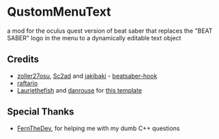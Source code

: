 # QustomMenuText

a mod for the oculus quest version of beat saber that replaces the "BEAT SABER" logo in the menu to a dynamically editable text object

## Credits

* [zoller27osu](https://github.com/zoller27osu), [Sc2ad](https://github.com/Sc2ad) and [jakibaki](https://github.com/jakibaki) - [beatsaber-hook](https://github.com/sc2ad/beatsaber-hook)
* [raftario](https://github.com/raftario) 
* [Lauriethefish](https://github.com/Lauriethefish) and [danrouse](https://github.com/danrouse) for [this template](https://github.com/Lauriethefish/quest-mod-template)

## Special Thanks

* [FernTheDev](https://github.com/fernthedev), for helping me with my dumb C++ questions
